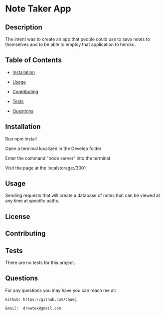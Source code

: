 # Note Taker App




## Description

The intent was to create an app that people could use to save notes to themselves and to be able to employ that application to heroku.

## Table of Contents

* [Installation](#installation)

* [Usage](#usage)

* [Contributing](#contributing)

* [Tests](#tests)

* [Questions](#questions)
## Installation


Run npm Install

Open a terminal localized in the Develop folder

Enter the command "node server" into the terminal

Visit the page at the localstorage:/3001



## Usage

Sending requests that will create a database of notes that can be viewed at any time at specific paths.

## License

## Contributing


## Tests

There are no tests for this project.

## Questions



For any questions you may have you can reach me at:

    Github: https://github.com/Chueg

    Email:  drewtex@gmail.com


